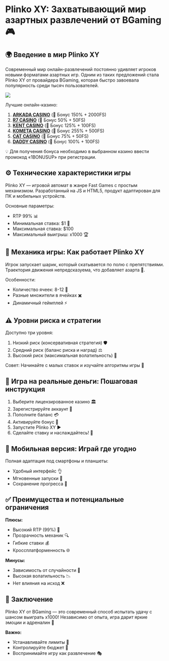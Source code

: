 # Plinko XY: Захватывающий мир азартных развлечений от BGaming 🎮

## 🌍 Введение в мир Plinko XY

Современный мир онлайн-развлечений постоянно удивляет игроков новыми форматами азартных игр. Одним из таких предложений стала Plinko XY от провайдера BGaming, которая быстро завоевала популярность среди тысяч пользователей.

[![](https://i.ibb.co/V0sL31NS/Plinko-app.jpg)](https://clck.ru/3Hr27o)

Лучшие онлайн-казино:

1. **[ARKADA CASINO](https://clck.ru/3Hr27o "ARKADA CASINO")** (🎁 Бонус 150% + 2000FS)
2. **[R7 CASINO](https://clck.ru/3HsT58 "R7 CASINO")** (🎁 Бонус 50% + 50FS)
3. **[KENT CASINO](https://clck.ru/3MmjWQ "KENT CASINO")** (🎁 Бонус 125% + 100FS)
4. **[KOMETA CASINO](https://clck.ru/3JHf2X "KOMETA CASINO")** (🎁 Бонус 255% + 500FS)
5. **[CAT CASINO](https://clck.ru/3HsTGi "CAT CASINO")** (🎁 Бонус 75% + 50FS)
6. **[DADDY CASINO](https://clck.ru/3HsTSj "DADDY CASINO")** (🎁 Бонус 100% + 100FS)

💡 Для получения бонуса необходимо в выбранном казино ввести промокод «1BONUSUP» при регистрации.

## ⚙️ Технические характеристики игры

Plinko XY — игровой автомат в жанре Fast Games с простым механизмом. Разработанный на JS и HTML5, продукт адаптирован для ПК и мобильных устройств.

Основные параметры:
- RTP 99% 📊
- Минимальная ставка: $1 💸
- Максимальная ставка: $100
- Максимальный выигрыш: x1000 🏆

## 🎱 Механика игры: Как работает Plinko XY

Игрок запускает шарик, который скатывается по полю с препятствиями. Траектория движения непредсказуема, что добавляет азарта 🎲.

Особенности:
- Количество ячеек: 8-12 🎯
- Разные множители в ячейках ✖️
- Динамичный геймплей ⚡

## ⚠️ Уровни риска и стратегии

Доступно три уровня:
1. Низкий риск (консервативная стратегия) 🛡️
2. Средний риск (баланс риска и наград) ⚖️
3. Высокий риск (максимальная волатильность) 🚀

Совет: Начинайте с малых ставок и изучайте алгоритмы игры 🧠

## 💸 Игра на реальные деньги: Пошаговая инструкция

1. Выберите лицензированное казино 🏛️  
2. Зарегистрируйте аккаунт 📝  
3. Пополните баланс 💳  
4. Активируйте бонус 🎁  
5. Запустите Plinko XY ▶️  
6. Сделайте ставку и наслаждайтесь! 🎉

## 📱 Мобильная версия: Играй где угодно

Полная адаптация под смартфоны и планшеты:
- Удобный интерфейс 👌
- Мгновенные запуски 🚀
- Сохранение прогресса 🔄

## ✅ Преимущества и потенциальные ограничения

**Плюсы:**  
- Высокий RTP (99%) 💎  
- Прозрачность механик 🔍  
- Гибкие ставки 💰  
- Кроссплатформенность 🌐  

**Минусы:**  
- Зависимость от случайности 🎲  
- Высокая волатильность 📉  
- Нет влияния на исход ❌  

## 🎉 Заключение

Plinko XY от BGaming — это современный способ испытать удачу с шансом выиграть x1000! Независимо от опыта, игра дарит яркие эмоции и адреналин 🌟

**Важно:**  
- Устанавливайте лимиты 🛑  
- Контролируйте бюджет 💼  
- Воспринимайте игру как развлечение 🎭

